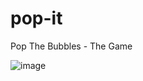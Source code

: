 # pop-it
 Pop The Bubbles - The Game
 
![image](https://github.com/user-attachments/assets/87024cbb-bd5d-4220-847c-04c7ce79f105)
